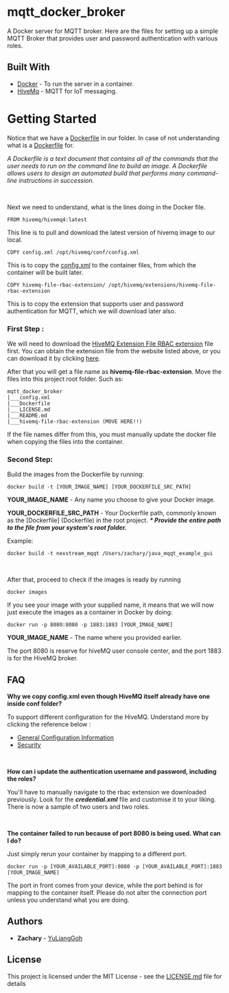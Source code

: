 # mqtt_docker_broker
A Docker server for MQTT broker. Here are the files for setting up a simple MQTT Broker that provides user and password authentication with various roles. 

## Built With

* [Docker](https://www.docker.com) - To run the server in a container.
* [HiveMq](https://www.hivemq.com) - MQTT for IoT messaging.

# Getting Started

Notice that we have a [Dockerfile](Dockerfile) in our folder. In case of not understanding what is a [Dockerfile](Dockerfile) for.


*A Dockerfile is a text document that contains all of the commands that the user needs to run on the command line to build an image. A Dockerfile allows users to design an automated build that performs many command-line instructions in succession.*


<br>

Next we need to understand, what is the lines doing in the Docker file.

```
FROM hivemq/hivemq4:latest
```

This line is to pull and download the latest version of hivemq image to our local.

```
COPY config.xml /opt/hivemq/conf/config.xml
```

This is to copy the [config.xml](config.xml) to the container files, from which the container will be built later.

```
COPY hivemq-file-rbac-extension/ /opt/hivemq/extensions/hivemq-file-rbac-extension
```
This is to copy the extension that supports user and password authentication for MQTT, which we will download later also.

### First Step :
We will need to download the [HiveMQ Extension File RBAC extension](https://www.hivemq.com/products/extensions/file-rbac-extension/) file first. You can obtain the extension file from the website listed above, or you can download it by clicking [here](https://github.com/hivemq/hivemq-file-rbac-extension/releases/download/4.5.3/hivemq-file-rbac-extension-4.5.3.zip).

After that you will get a file name as **hivemq-file-rbac-extension**. Move the files into this project root folder. Such as:
```
mqtt_docker_broker
|___config.xml
|___Dockerfile
|___LICENSE.md
|___README.md
|___hivemq-file-rbac-extension (MOVE HERE!!)
```
If the file names differ from this, you must manually update the docker file when copying the files into the container.

### Second Step:
Build the images from the Dockerfile by running:
```
docker build -t [YOUR_IMAGE_NAME] [YOUR_DOCKERFILE_SRC_PATH]
```

**YOUR_IMAGE_NAME** - Any name you choose to give your Docker image. 

**YOUR_DOCKERFILE_SRC_PATH** - Your Dockerfile path, commonly known as the [Dockerfile] (Dockerfile) in the root project. ***\* Provide the entire path to the file from your system's root folder.***

Example:
```
docker build -t nexstream_mqqt /Users/zachary/java_mqqt_example_gui
```

<br>

After that, proceed to check if the images is ready by running 
```
docker images
```

If you see your image with your supplied name, it means that we will now just execute the images as a container in Docker by doing:

```
docker run -p 8080:8080 -p 1883:1883 [YOUR_IMAGE_NAME]
```

**YOUR_IMAGE_NAME** - The name where you provided earlier. 

The port 8080 is reserve for hiveMQ user console center, and the port 1883 is for the HiveMQ broker.

## FAQ
**Why we copy config.xml even though HiveMQ itself already have one inside conf folder?**

To support different configuration for the HiveMQ. Understand more by clicking the reference below :

- [General Configuration Information](https://docs.hivemq.com/hivemq/latest/user-guide/configuration.html)
- [Security](https://docs.hivemq.com/hivemq/latest/user-guide/security.html)

<br>

**How can i update the authentication username and password, including the roles?**

You'll have to manually navigate to the rbac extension we downloaded previously. Look for the ***credential.xml*** file and customise it to your liking. There is now a sample of two users and two roles.

<br>

**The container failed to run because of port 8080 is being used. What can I do?**

Just simply rerun your container by mapping to a different port.
```
docker run -p [YOUR_AVAILABLE_PORT]:8080 -p [YOUR_AVAILABLE_PORT]:1883 [YOUR_IMAGE_NAME]
```

The port in front comes from your device, while the port behind is for mapping to the container itself. Please do not alter the connection port unless you understand what you are doing.

## Authors

* **Zachary** - [YuLiangGoh](https://github.com/YuLiangGoh)

## License

This project is licensed under the MIT License - see the [LICENSE.md](LICENSE.md) file for details